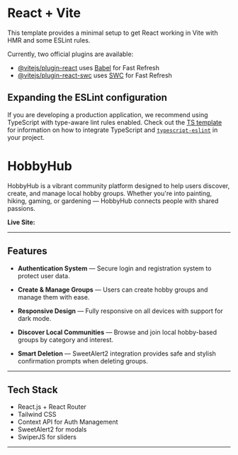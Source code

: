 # React + Vite

This template provides a minimal setup to get React working in Vite with HMR and some ESLint rules.

Currently, two official plugins are available:

- [@vitejs/plugin-react](https://github.com/vitejs/vite-plugin-react/blob/main/packages/plugin-react) uses [Babel](https://babeljs.io/) for Fast Refresh
- [@vitejs/plugin-react-swc](https://github.com/vitejs/vite-plugin-react/blob/main/packages/plugin-react-swc) uses [SWC](https://swc.rs/) for Fast Refresh

## Expanding the ESLint configuration

If you are developing a production application, we recommend using TypeScript with type-aware lint rules enabled. Check out the [TS template](https://github.com/vitejs/vite/tree/main/packages/create-vite/template-react-ts) for information on how to integrate TypeScript and [`typescript-eslint`](https://typescript-eslint.io) in your project.




#  HobbyHub

HobbyHub is a vibrant community platform designed to help users discover, create, and manage local hobby groups. Whether you're into painting, hiking, gaming, or gardening — HobbyHub connects people with shared passions.

 **Live Site:** 

---

##  Features

-  **Authentication System** — Secure login and registration system to protect user data.

- **Create & Manage Groups** — Users can create hobby groups and manage them with ease.

- **Responsive Design** — Fully responsive on all devices with support for dark mode.

- **Discover Local Communities** — Browse and join local hobby-based groups by category and interest.

- **Smart Deletion** — SweetAlert2 integration provides safe and stylish confirmation prompts when deleting groups.


---


## Tech Stack

- React.js + React Router
- Tailwind CSS
- Context API for Auth Management
- SweetAlert2 for modals
- SwiperJS for sliders

---


